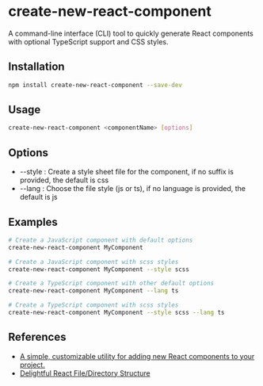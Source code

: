 # create-new-react-component

A command-line interface (CLI) tool to quickly generate React components with optional TypeScript support and CSS styles.

## Installation

```bash
npm install create-new-react-component --save-dev
```

## Usage
```bash 
create-new-react-component <componentName> [options]
```

## Options

- --style <suffix>: Create a style sheet file for the component, if no suffix is provided, the default is css
- --lang <language>: Choose the file style (js or ts), if no language is provided, the default is js

## Examples
```bash
# Create a JavaScript component with default options
create-new-react-component MyComponent

# Create a JavaScript component with scss styles
create-new-react-component MyComponent --style scss

# Create a TypeScript component with other default options
create-new-react-component MyComponent --lang ts

# Create a TypeScript component with scss styles
create-new-react-component MyComponent --style scss --lang ts
```


## References

- [A simple, customizable utility for adding new React components to your project.](https://www.npmjs.com/package/new-component)
- [Delightful React File/Directory Structure](https://www.joshwcomeau.com/react/file-structure/#introduction)